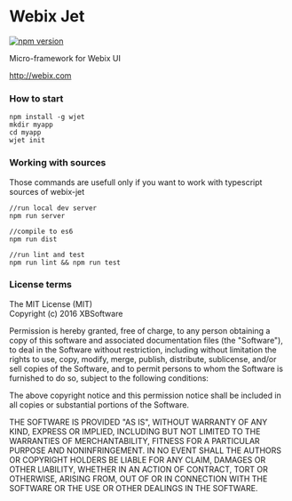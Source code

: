 Webix Jet
=========

[![npm version](https://badge.fury.io/js/webix-jet.svg)](https://badge.fury.io/js/webix-jet)

Micro-framework for Webix UI

http://webix.com

### How to start

```
npm install -g wjet
mkdir myapp
cd myapp
wjet init
```

### Working with sources

Those commands are usefull only if you want to work with typescript sources of webix-jet

```
//run local dev server
npm run server

//compile to es6
npm run dist

//run lint and test
npm run lint && npm run test
```

### License terms

The MIT License (MIT)    
Copyright (c) 2016 XBSoftware

Permission is hereby granted, free of charge, to any person obtaining a copy of this software and associated documentation files (the "Software"), to deal in the Software without restriction, including without limitation the rights to use, copy, modify, merge, publish, distribute, sublicense, and/or sell copies of the Software, and to permit persons to whom the Software is furnished to do so, subject to the following conditions:

The above copyright notice and this permission notice shall be included in all copies or substantial portions of the Software.

THE SOFTWARE IS PROVIDED "AS IS", WITHOUT WARRANTY OF ANY KIND, EXPRESS OR IMPLIED, INCLUDING BUT NOT LIMITED TO THE WARRANTIES OF MERCHANTABILITY, FITNESS FOR A PARTICULAR PURPOSE AND NONINFRINGEMENT. IN NO EVENT SHALL THE AUTHORS OR COPYRIGHT HOLDERS BE LIABLE FOR ANY CLAIM, DAMAGES OR OTHER LIABILITY, WHETHER IN AN ACTION OF CONTRACT, TORT OR OTHERWISE, ARISING FROM, OUT OF OR IN CONNECTION WITH THE SOFTWARE OR THE USE OR OTHER DEALINGS IN THE SOFTWARE.
